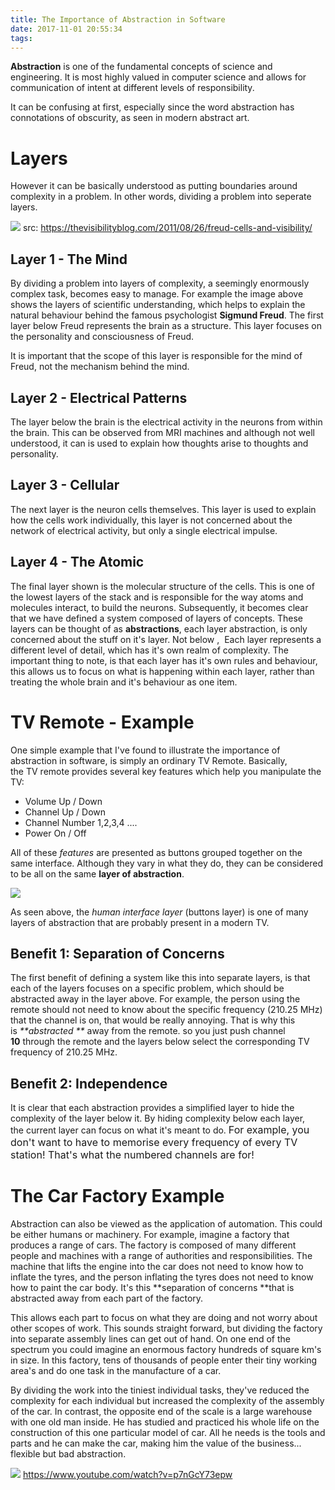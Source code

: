 ```yaml
---
title: The Importance of Abstraction in Software
date: 2017-11-01 20:55:34
tags:
---
```


**Abstraction** is one of the fundamental concepts of science and engineering. It is most highly valued in computer science and allows for communication of intent at different levels of responsibility.

It can be confusing at first, especially since the word abstraction has connotations of obscurity, as seen in modern abstract art.

# Layers

However it can be basically understood as putting boundaries around complexity in a problem. In other words, dividing a problem into seperate layers.

![](https://i.imgur.com/7t69XGp.jpg) 
src: https://thevisibilityblog.com/2011/08/26/freud-cells-and-visibility/

## Layer 1 - The Mind

By dividing a problem into layers of complexity, a seemingly enormously complex task, becomes easy to manage. For example the image above shows the layers of scientific understanding, which helps to explain the natural behaviour behind the famous psychologist **Sigmund Freud**. The first layer below Freud represents the brain as a structure. This layer focuses on the personality and consciousness of Freud. 

It is important that the scope of this layer is responsible for the mind of Freud, not the mechanism behind the mind. 

## Layer 2 - Electrical Patterns

The layer below the brain is the electrical activity in the neurons from within the brain. This can be observed from MRI machines and although not well understood, it can is used to explain how thoughts arise to thoughts and personality. 

## Layer 3 - Cellular

The next layer is the neuron cells themselves. This layer is used to explain how the cells work individually, this layer is not concerned about the network of electrical activity, but only a single electrical impulse. 

## Layer 4 - The Atomic

The final layer shown is the molecular structure of the cells. This is one of the lowest layers of the stack and is responsible for the way atoms and molecules interact, to build the neurons. Subsequently, it becomes clear that we have defined a system composed of layers of concepts. These layers can be thought of as **abstractions**, each layer abstraction, is only concerned about the stuff on it's layer. Not below ,  Each layer represents a different level of detail, which has it's own realm of complexity. The important thing to note, is that each layer has it's own rules and behaviour, this allows us to focus on what is happening within each layer, rather than treating the whole brain and it's behaviour as one item.

# TV Remote - Example

One simple example that I've found to illustrate the importance of abstraction in software, is simply an ordinary TV Remote. Basically, the TV remote provides several key features which help you manipulate the TV:

*   Volume Up / Down
*   Channel Up / Down
*   Channel Number 1,2,3,4 ....
*   Power On / Off

All of these _features_ are presented as buttons grouped together on the same interface. Although they vary in what they do, they can be considered to be all on the same **layer of abstraction**. 

![](https://i.imgur.com/OsLN3SV.png) 

As seen above, the _human interface layer_ (buttons layer) is one of many layers of abstraction that are probably present in a modern TV.

## Benefit 1: Separation of Concerns

The first benefit of defining a system like this into separate layers, is that each of the layers focuses on a specific problem, which should be abstracted away in the layer above. For example, the person using the remote should not need to know about the specific frequency (210.25 MHz) that the channel is on, that would be really annoying. That is why this is _**abstracted **_ away from the remote. so you just push channel **10** through the remote and the layers below select the corresponding TV frequency of 210.25 MHz.

## Benefit 2: Independence

It is clear that each abstraction provides a simplified layer to hide the complexity of the layer below it. By hiding complexity below each layer, the current layer can focus on what it's meant to do. <span style="font-size: 1rem;">For example, you don't want to have to memorise every frequency of every TV station! That's what the numbered channels are for!</span>

# The Car Factory Example

Abstraction can also be viewed as the application of automation. This could be either humans or machinery. For example, imagine a factory that produces a range of cars. The factory is composed of many different people and machines with a range of authorities and responsibilities. The machine that lifts the engine into the car does not need to know how to inflate the tyres, and the person inflating the tyres does not need to know how to paint the car body. It's this **separation of concerns **that is abstracted away from each part of the factory. 

This allows each part to focus on what they are doing and not worry about other scopes of work. This sounds straight forward, but dividing the factory into separate assembly lines can get out of hand. On one end of the spectrum you could imagine an enormous factory hundreds of square km's in size. In this factory, tens of thousands of people enter their tiny working area's and do one task in the manufacture of a car. 

By dividing the work into the tiniest individual tasks, they've reduced the complexity for each individual but increased the complexity of the assembly of the car. In contrast, the opposite end of the scale is a large warehouse with one old man inside. He has studied and practiced his whole life on the construction of this one particular model of car. All he needs is the tools and parts and he can make the car, making him the value of the business... flexible but bad abstraction. 

[![](https://i.imgur.com/Q1peX5Z.png)](https://imgs.xkcd.com/comics/purity.png) https://www.youtube.com/watch?v=p7nGcY73epw
